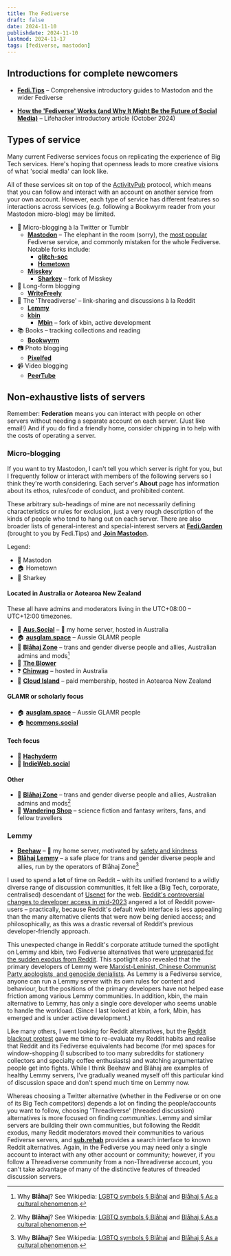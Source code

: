```yaml
---
title: The Fediverse
draft: false
date: 2024-11-10
publishdate: 2024-11-10
lastmod: 2024-11-17
tags: [fediverse, mastodon]
---
```


## Introductions for complete newcomers

* [**Fedi.Tips**](https://fedi.tips/) – Comprehensive introductory guides to Mastodon and the wider Fediverse

* [**How the 'Fediverse' Works (and Why It Might Be the Future of Social Media)**](https://lifehacker.com/tech/what-is-the-fediverse-the-potential-future-of-social-media) – Lifehacker introductory article (October 2024)

## Types of service

Many current Fediverse services focus on replicating the experience of Big Tech services. Here's hoping that openness leads to more creative visions of what 'social media' can look like.

All of these services sit on top of the [ActivityPub](https://socialhub.activitypub.rocks/pub/guide-for-activitypub-users) protocol, which means that you can follow and interact with an account on another service from your own account. However, each type of service has different features so interactions across services (e.g. following a Bookwyrm reader from your Mastodon micro-blog) may be limited.

* :page_with_curl: Micro-blogging à la Twitter or Tumblr
  * [**Mastodon**](https://joinmastodon.org/) – The elephant in the room (sorry), the [most popular](https://fedidb.org/) Fediverse service, and commonly mistaken for the whole Fediverse. Notable forks include:
    * [**glitch-soc**](https://glitch-soc.github.io/docs/)
    * [**Hometown**](https://github.com/hometown-fork/hometown/wiki)
  * [**Misskey**](https://misskey-hub.net/en/)
    * [**Sharkey**](https://activitypub.software/TransFem-org/Sharkey/) – fork of Misskey
* :scroll: Long-form blogging
  * [**WriteFreely**](https://writefreely.org/)
* :speech_balloon: The 'Threadiverse' – link-sharing and discussions à la Reddit
  * [**Lemmy**](https://join-lemmy.org/)
  * [**kbin**](https://codeberg.org/Kbin/kbin-core)
    * [**Mbin**](https://joinmbin.org/) – fork of kbin, active development
* :books: Books – tracking collections and reading
  * [**Bookwyrm**](https://joinbookwyrm.com/)
* :camera: Photo blogging
  * [**Pixelfed**](https://pixelfed.org/)
* :video_camera: Video blogging
  * [**PeerTube**](https://joinpeertube.org/)

## Non-exhaustive lists of servers

Remember: **Federation** means you can interact with people on other servers without needing a separate account on each server. (Just like email!) And if you do find a friendly home, consider chipping in to help with the costs of operating a server.

### Micro-blogging

If you want to try Mastodon, I can't tell you which server is right for you, but I frequently follow or interact with members of the following servers so I think they're worth considering. Each server's **About** page has information about its ethos, rules/code of conduct, and prohibited content.

These arbitrary sub-headings of mine are not necessarily defining characteristics or rules for exclusion, just a very rough description of the kinds of people who tend to hang out on each server. There are also broader lists of general-interest and special-interest servers at [**Fedi.Garden**](https://fedi.garden/) (brought to you by Fedi.Tips) and [**Join Mastodon**](https://joinmastodon.org/servers).

Legend:

* :mammoth: Mastodon
* :house: Hometown
* :shark: Sharkey

#### Located in Australia or Aotearoa New Zealand

These all have admins and moderators living in the UTC+08:00 – UTC+12:00 timezones.

* :mammoth: [**Aus.Social**](https://aus.social/about) – :koala: my home server, hosted in Australia
* :house: [**ausglam.space**](https://ausglam.space/about) – Aussie GLAMR people
* :shark: [**Blåhaj Zone**](https://blahaj.zone/about) – trans and gender diverse people and allies, Australian admins and mods[^blåhaj]
* :mammoth: [**The Blower**](https://theblower.au/about)
* :question: [**Chinwag**](https://social.chinwag.org/about) – hosted in Australia
* :mammoth: [**Cloud Island**](https://cloudisland.nz/about) – paid membership, hosted in Aotearoa New Zealand

#### GLAMR or scholarly focus

* :house: [**ausglam.space**](https://ausglam.space/about) – Aussie GLAMR people
* :house: [**hcommons.social**](https://hcommons.social/about)

#### Tech focus

* :mammoth: [**Hachyderm**](https://hachyderm.io/about)
* :mammoth: [**IndieWeb.social**](https://indieweb.social/about)

#### Other

* :shark: [**Blåhaj Zone**](https://blahaj.zone/about) – trans and gender diverse people and allies, Australian admins and mods[^blåhaj]
* :mammoth: [**Wandering Shop**](https://wandering.shop/about) – science fiction and fantasy writers, fans, and fellow travellers

### Lemmy

* [**Beehaw**](https://beehaw.org/) – :bee: my home server, motivated by [safety and kindness](https://docs.beehaw.org/docs/core-principles/what-is-beehaw/)
* [**Blåhaj Lemmy**](https://lemmy.blahaj.zone/) – a safe place for trans and gender diverse people and allies, run by the operators of Blåhaj Zone[^blåhaj]

I used to spend a **lot** of time on Reddit – with its unified frontend to a wildly diverse range of discussion communities, it felt like a (Big Tech, corporate, centralised) descendant of [Usenet](https://en.wikipedia.org/wiki/Usenet) for the web. [Reddit's controversial changes to developer access in mid-2023](https://en.wikipedia.org/wiki/2023_Reddit_API_controversy) angered a lot of Reddit power-users – practically, because Reddit's default web interface is less appealing than the many alternative clients that were now being denied access; and philosophically, as this was a drastic reversal of Reddit's previous developer-friendly approach.

This unexpected change in Reddit's corporate attitude turned the spotlight on Lemmy and kbin, two Fediverse alternatives that were [unprepared for the sudden exodus from Reddit](https://join-lemmy.org/news/2023-06-17_-_Update_from_Lemmy_after_the_Reddit_blackout). This spotlight also revealed that the primary developers of Lemmy were [Marxist-Leninist, Chinese Communist Party apologists, and genocide denialists](https://beehaw.org/comment/318333). As Lemmy is a Fediverse service, anyone can run a Lemmy server with its own rules for content and behaviour, but the positions of the primary developers have not helped ease friction among various Lemmy communities. In addition, kbin, the main alternative to Lemmy, has only a single core developer who seems unable to handle the workload. (Since I last looked at kbin, a fork, Mbin, has emerged and is under active development.)

Like many others, I went looking for Reddit alternatives, but the [Reddit blackout protest](https://en.wikipedia.org/wiki/2023_Reddit_API_controversy#Subreddit_blackout) gave me time to re-evaluate my Reddit habits and realise that Reddit and its Fediverse equivalents had become (for me) spaces for window-shopping (I subscribed to too many subreddits for stationery collectors and specialty coffee enthusiasts) and watching argumentative people get into fights. While I think Beehaw and Blâhaj are examples of healthy Lemmy servers, I've gradually weaned myself off this particular kind of discussion space and don't spend much time on Lemmy now.

Whereas choosing a Twitter alternative (whether in the Fediverse or on one of its Big Tech competitors) depends a lot on finding the people/accounts you want to follow, choosing 'Threadiverse' (threaded discussion) alternatives is more focused on finding *communities*. Lemmy and similar servers are building their own communities, but following the Reddit exodus, many Reddit moderators moved their communities to various Fediverse servers, and [**sub.rehab**](https://sub.rehab/) provides a search interface to known Reddit alternatives. Again, in the Fediverse you may need only a single account to interact with any other account or community; however, if you follow a Threadiverse community from a non-Threadiverse account, you can't take advantage of many of the distinctive features of threaded discussion servers.

[^blåhaj]: Why **Blåhaj**? See Wikipedia: [LGBTQ symbols &sect; Blåhaj](https://en.wikipedia.org/wiki/LGBTQ_symbols#Bl%C3%A5haj) and [Blåhaj &sect; As a cultural phenomenon](https://en.wikipedia.org/wiki/Bl%C3%A5haj#As_a_cultural_phenomenon).
